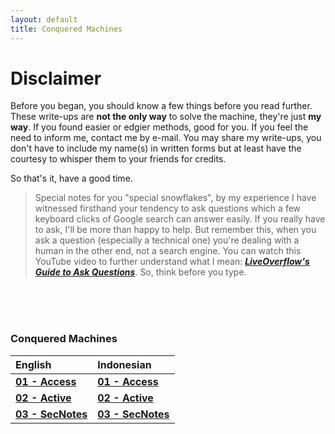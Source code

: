 ```yaml
---
layout: default
title: Conquered Machines
---
```


# Disclaimer

Before you began, you should know a few things before you read further. These write-ups are **not the only way** to solve the machine, they're just **my way**. If you found easier or edgier methods, good for you. If you feel the need to inform me, contact me by e-mail. 
You may share my write-ups, you don't have to include my name(s) in written forms but at least have the courtesy to whisper them to your friends for credits.
<br>

So that's it, have a good time.
<br>

> Special notes for you "special snowflakes", by my experience I have witnessed firsthand your tendency to ask questions which a few keyboard clicks of Google search can answer easily. If you really have to ask, I'll be more than happy to help. But remember this, when you ask a question (especially a technical one) you're dealing with a human in the other end, not a search engine. You can watch this YouTube video to further understand what I mean: **_[LiveOverflow's Guide to Ask Questions](https://www.youtube.com/watch?v=53zkBvL4ZB4)_**. So, think before you type.

<br>
<br>
<br>

### Conquered Machines

|       English      |     Indonesian    |
|:-------------------|:------------------|
| **[01 - Access](https://takaya1337.github.io/htb/en/01)**   | **[01 - Access](https://takaya1337.github.io/htb/id/01)**       |
| **[02 - Active](https://takaya1337.github.io/htb/en/02)**   | **[02 - Active](https://takaya1337.github.io/htb/id/02)**       |
| **[03 - SecNotes](https://takaya1337.github.io/htb/en/03)** | **[03 - SecNotes](https://takaya1337.github.io/htb/id/03)**     |
